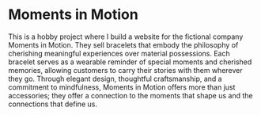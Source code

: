 # Moments in Motion

This is a hobby project where I build a website for the fictional company Moments in Motion. They sell bracelets that embody the philosophy of cherishing meaningful experiences over material possessions. Each bracelet serves as a wearable reminder of special moments and cherished memories, allowing customers to carry their stories with them wherever they go. Through elegant design, thoughtful craftsmanship, and a commitment to mindfulness, Moments in Motion offers more than just accessories; they offer a connection to the moments that shape us and the connections that define us.

